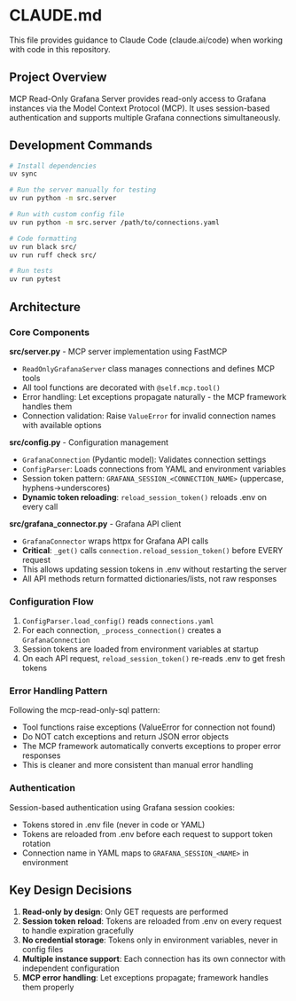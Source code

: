 # CLAUDE.md

This file provides guidance to Claude Code (claude.ai/code) when working with code in this repository.

## Project Overview

MCP Read-Only Grafana Server provides read-only access to Grafana instances via the Model Context Protocol (MCP). It uses session-based authentication and supports multiple Grafana connections simultaneously.

## Development Commands

```bash
# Install dependencies
uv sync

# Run the server manually for testing
uv run python -m src.server

# Run with custom config file
uv run python -m src.server /path/to/connections.yaml

# Code formatting
uv run black src/
uv run ruff check src/

# Run tests
uv run pytest
```

## Architecture

### Core Components

**src/server.py** - MCP server implementation using FastMCP
- `ReadOnlyGrafanaServer` class manages connections and defines MCP tools
- All tool functions are decorated with `@self.mcp.tool()`
- Error handling: Let exceptions propagate naturally - the MCP framework handles them
- Connection validation: Raise `ValueError` for invalid connection names with available options

**src/config.py** - Configuration management
- `GrafanaConnection` (Pydantic model): Validates connection settings
- `ConfigParser`: Loads connections from YAML and environment variables
- Session token pattern: `GRAFANA_SESSION_<CONNECTION_NAME>` (uppercase, hyphens→underscores)
- **Dynamic token reloading**: `reload_session_token()` reloads .env on every call

**src/grafana_connector.py** - Grafana API client
- `GrafanaConnector` wraps httpx for Grafana API calls
- **Critical**: `_get()` calls `connection.reload_session_token()` before EVERY request
- This allows updating session tokens in .env without restarting the server
- All API methods return formatted dictionaries/lists, not raw responses

### Configuration Flow

1. `ConfigParser.load_config()` reads `connections.yaml`
2. For each connection, `_process_connection()` creates a `GrafanaConnection`
3. Session tokens are loaded from environment variables at startup
4. On each API request, `reload_session_token()` re-reads .env to get fresh tokens

### Error Handling Pattern

Following the mcp-read-only-sql pattern:
- Tool functions raise exceptions (ValueError for connection not found)
- Do NOT catch exceptions and return JSON error objects
- The MCP framework automatically converts exceptions to proper error responses
- This is cleaner and more consistent than manual error handling

### Authentication

Session-based authentication using Grafana session cookies:
- Tokens stored in .env file (never in code or YAML)
- Tokens are reloaded from .env before each request to support token rotation
- Connection name in YAML maps to `GRAFANA_SESSION_<NAME>` in environment

## Key Design Decisions

1. **Read-only by design**: Only GET requests are performed
2. **Session token reload**: Tokens are reloaded from .env on every request to handle expiration gracefully
3. **No credential storage**: Tokens only in environment variables, never in config files
4. **Multiple instance support**: Each connection has its own connector with independent configuration
5. **MCP error handling**: Let exceptions propagate; framework handles them properly